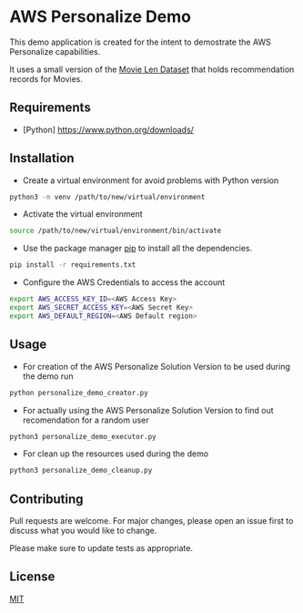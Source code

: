 # AWS Personalize Demo

This demo application is created for the intent to demostrate the AWS Personalize capabilities.

It uses a small version of the [Movie Len Dataset](https://grouplens.org/datasets/movielens) that holds recommendation records for Movies.

## Requirements

- [Python] https://www.python.org/downloads/

## Installation

- Create a virtual environment for avoid problems with Python version
  
```bash
python3 -m venv /path/to/new/virtual/environment
```

- Activate the virtual environment
  
```bash
source /path/to/new/virtual/environment/bin/activate
```

- Use the package manager [pip](https://pip.pypa.io/en/stable/) to install all the dependencies.

```bash
pip install -r requirements.txt
```

- Configure the AWS Credentials to access the account

```bash
export AWS_ACCESS_KEY_ID=<AWS Access Key>
export AWS_SECRET_ACCESS_KEY=<AWS Secret Key>
export AWS_DEFAULT_REGION=<AWS Default region>
```

## Usage

- For creation of the AWS Personalize Solution Version to be used during the demo run 

```bash
python personalize_demo_creator.py
```

- For actually using the AWS Personalize Solution Version to find out recomendation for a random user

```bash
python3 personalize_demo_executor.py
```

- For clean up the resources used during the demo
  
```bash
python3 personalize_demo_cleanup.py
```

## Contributing
Pull requests are welcome. For major changes, please open an issue first to discuss what you would like to change.

Please make sure to update tests as appropriate.

## License
[MIT](https://choosealicense.com/licenses/mit/)
